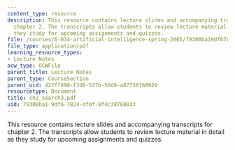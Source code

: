 ```yaml
---
content_type: resource
description: This resource contains lecture slides and accompanying transcripts for
  chapter 2. The transcripts allow students to review lecture material in detail as
  they study for upcoming assignments and quizzes.
file: /courses/6-034-artificial-intelligence-spring-2005/79306ba19df67824df0f8f4c38768033_ch2_search3.pdf
file_type: application/pdf
learning_resource_types:
- Lecture Notes
ocw_type: OCWFile
parent_title: Lecture Notes
parent_type: CourseSection
parent_uid: 427ff890-f3d0-577b-50d8-a87738f60929
resourcetype: Document
title: ch2_search3.pdf
uid: 79306ba1-9df6-7824-df0f-8f4c38768033
---
```

This resource contains lecture slides and accompanying transcripts for chapter 2. The transcripts allow students to review lecture material in detail as they study for upcoming assignments and quizzes.

